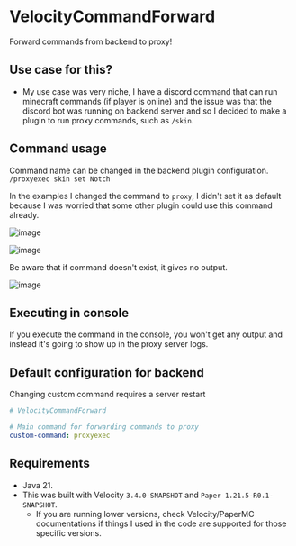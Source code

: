 # VelocityCommandForward
Forward commands from backend to proxy!

## Use case for this?
* My use case was very niche, I have a discord command that can run minecraft commands (if player is online) and
the issue was that the discord bot was running on backend server and so I decided to make a plugin to run proxy
commands, such as `/skin`.

## Command usage
Command name can be changed in the backend plugin configuration.
`/proxyexec skin set Notch`

In the examples I changed the command to `proxy`, I didn't set it as default because I was worried that some other plugin could use this command already.

![image](https://github.com/user-attachments/assets/63b707f1-e745-4bbb-a1d4-402f4eb292de)

![image](https://github.com/user-attachments/assets/3c069e64-256b-46da-8ada-6a51c4a0ea30)

Be aware that if command doesn't exist, it gives no output.

![image](https://github.com/user-attachments/assets/3836e0cf-8426-4f45-bdbe-2cec4f92feae)

## Executing in console
If you execute the command in the console, you won't get any output and instead it's going to show up in the proxy server logs.

## Default configuration for backend
Changing custom command requires a server restart
```yaml
# VelocityCommandForward

# Main command for forwarding commands to proxy
custom-command: proxyexec
```

## Requirements
* Java 21.
* This was built with Velocity `3.4.0-SNAPSHOT` and `Paper 1.21.5-R0.1-SNAPSHOT`.
  * If you are running lower versions, check Velocity/PaperMC documentations if things I used in the code are supported for those specific versions.
